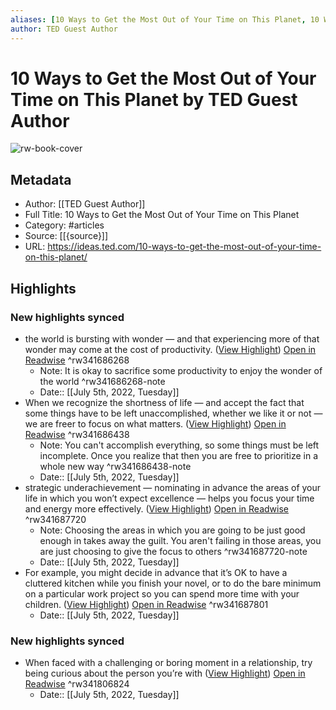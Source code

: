 ```yaml
---
aliases: [10 Ways to Get the Most Out of Your Time on This Planet, 10 Ways to Get the Most Out of Your Time on This Planet]
author: TED Guest Author
---
```

# 10 Ways to Get the Most Out of Your Time on This Planet by TED Guest Author

![rw-book-cover](https://ideas.ted.com/wp-content/uploads/sites/3/2021/12/FINAL_Make-the-most-of-your-time.jpg)

## Metadata
- Author: [[TED Guest Author]]
- Full Title: 10 Ways to Get the Most Out of Your Time on This Planet
- Category: #articles
- Source: [[{source}]]
- URL: https://ideas.ted.com/10-ways-to-get-the-most-out-of-your-time-on-this-planet/

## Highlights
### New highlights synced
- the world is bursting with wonder — and that experiencing more of that wonder may come at the cost of productivity. ([View Highlight](https://read.readwise.io/read/01g767s06yxyc2aqa2ts316xxb)) [Open in Readwise](https://readwise.io/open/341686268) ^rw341686268
    - Note: It is okay to sacrifice some productivity to enjoy the wonder of the world ^rw341686268-note
    - Date:: [[July 5th, 2022, Tuesday]]
- When we recognize the shortness of life — and accept the fact that some things have to be left unaccomplished, whether we like it or not — we are freer to focus on what matters. ([View Highlight](https://read.readwise.io/read/01g767tsswtmn9fkbkzc8292xz)) [Open in Readwise](https://readwise.io/open/341686438) ^rw341686438
    - Note: You can't accomplish everything, so some things must be left incomplete. Once you realize that then you are free to prioritize in a whole new way ^rw341686438-note
    - Date:: [[July 5th, 2022, Tuesday]]
- strategic underachievement — nominating in advance the areas of your life in which you won’t expect excellence — helps you focus your time and energy more effectively. ([View Highlight](https://read.readwise.io/read/01g768b26tqbh3adv0rc1r0t5t)) [Open in Readwise](https://readwise.io/open/341687720) ^rw341687720
    - Note: Choosing the areas in which you are going to be just good enough in takes away the guilt. You aren't failing in those areas, you are just choosing to give the focus to others ^rw341687720-note
    - Date:: [[July 5th, 2022, Tuesday]]
- For example, you might decide in advance that it’s OK to have a cluttered kitchen while you finish your novel, or to do the bare minimum on a particular work project so you can spend more time with your children. ([View Highlight](https://read.readwise.io/read/01g768czgcba6qtmwyyarygj1n)) [Open in Readwise](https://readwise.io/open/341687801) ^rw341687801
    - Date:: [[July 5th, 2022, Tuesday]]
### New highlights synced
- When faced with a challenging or boring moment in a relationship, try being curious about the person you’re with ([View Highlight](https://read.readwise.io/read/01g772z9k21nrer611zsckq336)) [Open in Readwise](https://readwise.io/open/341806824) ^rw341806824
    - Date:: [[July 5th, 2022, Tuesday]]
